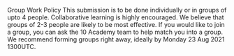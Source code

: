 Group Work Policy
This submission is to be done individually or in groups of upto 4 people. Collaborative learning is highly encouraged.  We believe that groups of 2-3 people are likely to be most effective.  If you would like to join a group, you can ask the 10 Academy team to help match you into a group.  We recommend forming groups right away, ideally by Monday 23 Aug 2021 1300UTC.
